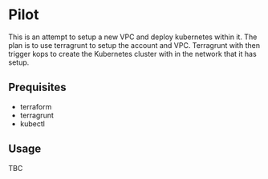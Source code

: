 # Pilot

This is an attempt to setup a new VPC and deploy kubernetes within it. The plan is to use terragrunt to setup the account and VPC. Terragrunt with then trigger kops to create the Kubernetes cluster with in the network that it has setup.

## Prequisites

 - terraform
 - terragrunt
 - kubectl

## Usage

TBC
